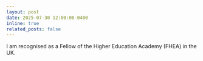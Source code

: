 ```yaml
---
layout: post
date: 2025-07-30 12:00:00-0400
inline: true
related_posts: false
---
```


I am recognised as a Fellow of the Higher Education Academy (FHEA) in the UK.
